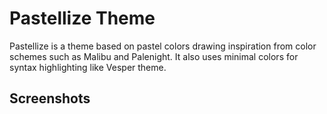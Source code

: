 # Pastellize Theme

Pastellize is a theme based on pastel colors drawing inspiration from color schemes such as Malibu and Palenight. It also uses minimal colors for syntax highlighting like Vesper theme.

## Screenshots
